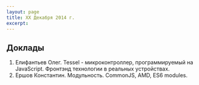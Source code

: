 ```yaml
---
layout: page
title: XX Декабря 2014 г.
excerpt: 
---
```


Доклады
-------

1. Елифантьев Олег. Tessel - микроконтроллер, программируемый на JavaScript. Фронтэнд технологии в реальных устройствах.
1. Ершов Константин. Модульность. CommonJS, AMD, ES6 modules. 


<!--
<ul class="post-list">
{% for post in site.posts limit:10 %} 
  <li><article><a href="{{ site.url }}{{ post.url }}">{{ post.title }} <span class="entry-date"><time datetime="{{ post.date | date_to_xmlschema }}">{{ post.date | date: "%B %d, %Y" }}</time></span></a></article></li>
{% endfor %}
</ul>
-->